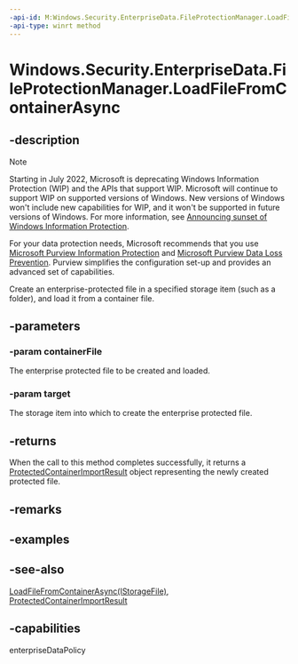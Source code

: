 ```yaml
---
-api-id: M:Windows.Security.EnterpriseData.FileProtectionManager.LoadFileFromContainerAsync(Windows.Storage.IStorageFile,Windows.Storage.IStorageItem)
-api-type: winrt method
---
```


<!-- Method syntax
public Windows.Foundation.IAsyncOperation<Windows.Security.EnterpriseData.ProtectedContainerImportResult> LoadFileFromContainerAsync(Windows.Storage.IStorageFile containerFile, Windows.Storage.IStorageItem target)
-->

# Windows.Security.EnterpriseData.FileProtectionManager.LoadFileFromContainerAsync

## -description

> [!NOTE]
> Starting in July 2022, Microsoft is deprecating Windows Information Protection (WIP) and the APIs that support WIP. Microsoft will continue to support WIP on supported versions of Windows. New versions of Windows won't include new capabilities for WIP, and it won't be supported in future versions of Windows. For more information, see [Announcing sunset of Windows Information Protection](https://techcommunity.microsoft.com/t5/windows-it-pro-blog/announcing-the-sunset-of-windows-information-protection-wip/ba-p/3579282).
>
> For your data protection needs, Microsoft recommends that you use [Microsoft Purview Information Protection](/microsoft-365/compliance/information-protection) and [Microsoft Purview Data Loss Prevention](/microsoft-365/compliance/dlp-learn-about-dlp). Purview simplifies the configuration set-up and provides an advanced set of capabilities.

Create an enterprise-protected file in a specified storage item (such as a folder), and load it from a container file.

## -parameters

### -param containerFile

The enterprise protected file to be created and loaded.

### -param target

The storage item into which to create the enterprise protected file.

## -returns

When the call to this method completes successfully, it returns a [ProtectedContainerImportResult](protectedcontainerimportresult.md) object representing the newly created protected file.

## -remarks

## -examples

## -see-also

[LoadFileFromContainerAsync(IStorageFile)](fileprotectionmanager_loadfilefromcontainerasync_1464544117.md), [ProtectedContainerImportResult](protectedcontainerimportresult.md)

## -capabilities

enterpriseDataPolicy
